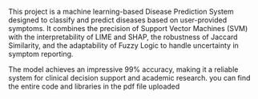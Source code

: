 This project is a machine learning-based Disease Prediction System designed to classify and predict diseases based on user-provided symptoms. It combines the precision of Support Vector Machines (SVM) with the interpretability of LIME and SHAP, the robustness of Jaccard Similarity, and the adaptability of Fuzzy Logic to handle uncertainty in symptom reporting.

The model achieves an impressive 99% accuracy, making it a reliable system for clinical decision support and academic research.
you can find the entire code and libraries in the pdf file uploaded

